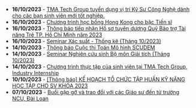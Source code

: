  - **16/10/2023** - [TMA Tech Group tuyển dụng vị trí Kỹ Sư Công Nghệ dành cho các bạn sinh viên mới tốt nghiệp.](https://math.hcmus.edu.vn//tin-tức/tin-học-bổng-việc-làm/820-tma-tech-group-tuyển-dụng-vị-trí-kỹ-sư-công-nghệ-dành-cho-các-bạn-sinh-viên-mới-tốt-nghiệp)
 - **16/10/2023** - [Chương trình học bổng Hong Kong cho bậc Tiến sĩ](https://math.hcmus.edu.vn//tin-tức/tin-học-bổng-việc-làm/818-chương-trình-học-bổng-hong-kong-cho-bậc-tiến-sĩ)
 - **16/10/2023** - [Thông báo tiếp nhận Hồ sơ tuyên dương Quỹ Bảo trợ Tài năng Trẻ TP. Hồ Chí Minh năm 2023](https://math.hcmus.edu.vn//tin-tức/tin-học-bổng-việc-làm/819-thông-báo-tiếp-nhận-hồ-sơ-tuyên-dương-quỹ-bảo-trợ-tài-năng-trẻ-tp-hồ-chí-minh-năm-2023)
 - **16/10/2023** - [Seminar Xác suất - Thống kê (Tháng 10/2023)](https://math.hcmus.edu.vn//tin-tức/tin-nghiên-cứu/816-seminar-xác-suất-thống-kê-tháng-10-2023)
 - **14/10/2023** - [Thông báo Cuộc thi Toán Mô hình SCUDEM](https://math.hcmus.edu.vn//tin-tức/thông-tin-toán-tin-học/809-thông-báo-cuộc-thi-toán-mô-hình-scudem)
 - **14/10/2023** - [Seminar Nghiên cứu sinh Bộ môn Giải tích (Tháng 10/2023)](https://math.hcmus.edu.vn//tin-tức/tin-nghiên-cứu/814-seminar-nghiên-cứu-sinh-bộ-môn-giải-tích-tháng-10-2023)
 - **14/10/2023** - [Chương trình thực tập của sinh viên tại TMA Tech Group, Industry Internship](https://math.hcmus.edu.vn//tin-tức/tin-học-bổng-việc-làm/815-chương-trình-thực-tập-của-sinh-viên-tại-tma-tech-group,-industry-internship)
 - **10/10/2023** - [[Thông báo] KẾ HOẠCH TỔ CHỨC TẬP HUẤN KỸ NĂNG HỌC TẬP CHO SV KHÓA 2023](https://math.hcmus.edu.vn//tin-tức/tin-giáo-vụ/813-thông-báo-kế-hoạch-tổ-chức-tập-huấn-kỹ-năng-học-tập-cho-sv-khóa-2023)
 - **07/10/2023** - [Buổi gặp gỡ và trao đổi với các Giáo sư đến từ trường NCU, Đài Loan](https://math.hcmus.edu.vn//tin-tức/tin-nghiên-cứu/810-buổi-gặp-gỡ-và-trao-đổi-với-các-giáo-sư-từ-trường-ncu,-đài-loan)
